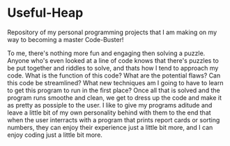 # Useful-Heap
Repository of my personal programming projects that I am making on my way to becoming a master Code-Buster!

To me, there's nothing more fun and engaging then solving a puzzle. Anyone who's even looked at a line of code knows that there's puzzles to be put together and riddles to solve,
and thats how I tend to approach my code. What is the function of this code? What are the potential flaws? Can this code be streamlined? What new techniques am I going to have to
learn to get this program to run in the first place? Once all that is solved and the program runs smoothe and clean, we get to dress up the code and make it as pretty as possiple
to the user. I like to give my programs aditude and leave a little bit of my own personality behind with them to the end that when the user interracts with a program that prints 
report cards or sorting numbers, they can enjoy their experience just a little bit more, and I can enjoy coding just a little bit more. 
